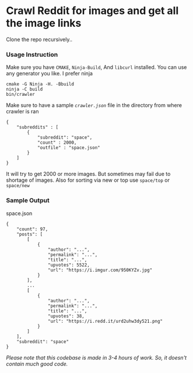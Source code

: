 # Crawl Reddit for images and get all the image links

Clone the repo recursively..

### Usage Instruction
Make sure you have `CMAKE`, `Ninja-Build`, And `libcurl` installed.
You can use any generator you like. I prefer ninja

    cmake -G Ninja -H. -Bbuild
    ninja -C build
    bin/crawler

Make sure to have a sample *`crawler.json`* file in the directory from where crawler is ran

    {
        "subreddits" : [
            {
                "subreddit": "space",
                "count" : 2000,
                "outfile" : "space.json"
            }
        ]
    }

It will try to get 2000 or more images. But sometimes may fail due to shortage of images. Also for sorting via new or top use `space/top` or `space/new`


### Sample Output

space.json

    {
        "count": 97,
        "posts": [
            [
                {
                    "author": "...",
                    "permalink": "...",
                    "title": "...",
                    "upvotes": 5522,
                    "url": "https://i.imgur.com/950KYZv.jpg"
                }
            ],
            ...
            [
                {
                    "author": "...",
                    "permalink": "...",
                    "title": "...",
                    "upvotes": 38,
                    "url": "https://i.redd.it/urd2uhw3dy521.png"
                }
            ]
        ],
        "subreddit": "space"
    }




*Please note that this codebase is made in 3-4 hours of work. So, it doesn't contain much good code.*